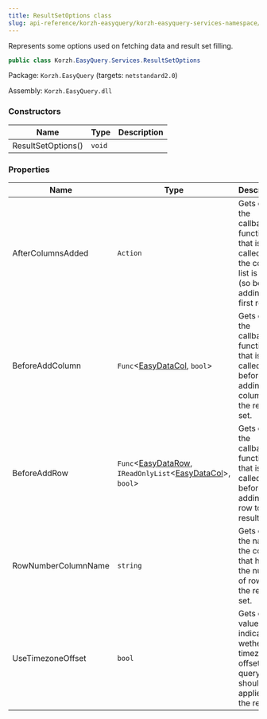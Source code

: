 ```yaml
---
title: ResultSetOptions class
slug: api-reference/korzh-easyquery/korzh-easyquery-services-namespace/resultsetoptions-class
---
```

Represents some options used on fetching data and result set filling.
```csharp
public class Korzh.EasyQuery.Services.ResultSetOptions

```
Package: `Korzh.EasyQuery` (targets: `netstandard2.0`)

Assembly: `Korzh.EasyQuery.dll`

### Constructors

| Name | Type | Description | 
| --- | --- | --- | 
| ResultSetOptions() | `void` |  | 


### Properties

| Name | Type | Description | 
| --- | --- | --- | 
| AfterColumnsAdded | `Action` | Gets or sets the callback function that is called after the column list is filled (so befor adding the first row) | 
| BeforeAddColumn | `Func`&lt;[EasyDataCol](api-reference/easydata-core/easydata-namespace/easydatacol-class), `bool`&gt; | Gets or sets the callback function that is called before adding a column to the result set. | 
| BeforeAddRow | `Func`&lt;[EasyDataRow](api-reference/easydata-core/easydata-namespace/easydatarow-class), `IReadOnlyList`&lt;[EasyDataCol](api-reference/easydata-core/easydata-namespace/easydatacol-class)&gt;, `bool`&gt; | Gets or sets the callback function that is called before adding a row to the result set. | 
| RowNumberColumnName | `string` | Gets or sets the name of the column that holds the number of rows in the result set. | 
| UseTimezoneOffset | `bool` | Gets or sets value indicating wether timezone offset from query  should be applied to the result |